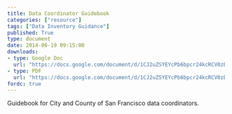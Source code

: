 ```yaml
---
title: Data Coordinator Guidebook
categories: ["resource"]
tags: ["Data Inventory Guidance"]
published: True
type: document
date: 2014-06-19 09:15:00
downloads:
- type: Google Doc
  url: "https://docs.google.com/document/d/1CJ2uZSYEYcPb6bpcr24kcRCV0zDN-9xYE-o7FA23EMk/edit?usp=sharing"
- type: PDF
  url: "https://docs.google.com/document/d/1CJ2uZSYEYcPb6bpcr24kcRCV0zDN-9xYE-o7FA23EMk/export?format=pdf"
fordc: true
---
```

Guidebook for City and County of San Francisco data coordinators.
